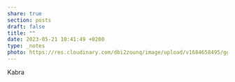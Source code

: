 ```yaml
---
share: true
section: posts
draft: false
title: ""
date: 2023-05-21 10:41:49 +0200
type: _notes
photo: https://res.cloudinary.com/dbi2zounq/image/upload/v1684658495/ggirt5jkln8lwplnjju5.jpg
---
```



Kabra 
